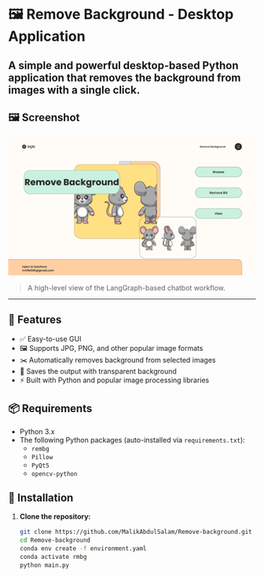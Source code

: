 # 🖼️ Remove Background - Desktop Application

A simple and powerful desktop-based Python application that removes the background from images with a single click.
---

## 🖼️ Screenshot

![Chatbot Flow Screenshot](Assets/Remove_background.png)

> A high-level view of the LangGraph-based chatbot workflow.

---
## 🚀 Features

- ✅ Easy-to-use GUI
- 🖼️ Supports JPG, PNG, and other popular image formats
- ✂️ Automatically removes background from selected images
- 💾 Saves the output with transparent background
- ⚡ Built with Python and popular image processing libraries

## 📦 Requirements

- Python 3.x
- The following Python packages (auto-installed via `requirements.txt`):
  - `rembg`
  - `Pillow`
  - `PyQt5`
  - `opencv-python`

## 🔧 Installation

1. **Clone the repository:**

   ```bash
   git clone https://github.com/MalikAbdulSalam/Remove-background.git
   cd Remove-background
   conda env create -f environment.yaml
   conda activate rmbg
   python main.py
   

